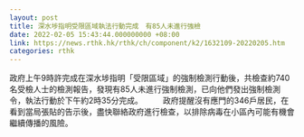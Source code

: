 ```yaml
---
layout: post
title: 深水埗指明受限區域執法行動完成　有85人未進行強檢
date: 2022-02-05 15:43:44.000000000 +08:00
link: https://news.rthk.hk/rthk/ch/component/k2/1632109-20220205.htm
categories: rthk
---
```


政府上午9時許完成在深水埗指明「受限區域」的強制檢測行動後，共檢查約740名受檢人士的檢測報告，發現有85人未進行強制檢測，已向他們發出強制檢測令，執法行動於下午約2時35分完成。
　　 
政府提醒沒有應門的346戶居民，在看到當局張貼的告示後，盡快聯絡政府進行檢查，以排除病毒在小區內可能有機會繼續傳播的風險。
